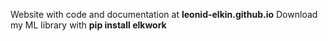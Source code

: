 Website with code and documentation at **leonid-elkin.github.io**
Download my ML library with **pip install elkwork**
